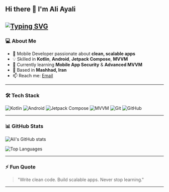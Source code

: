 ## Hi there 👋 I'm Ali Ayali

[![Typing SVG](https://readme-typing-svg.demolab.com?font=Fira+Code&size=22&pause=1000&color=36BCF7&width=435&lines=Mobile+Developer;Kotlin+%7C+Android+%7C+MVVM;Always+learning+new+things)](https://git.io/typing-svg)
---

### 💻 About Me
- 🚀 Mobile Developer passionate about **clean, scalable apps**  
- 💡 Skilled in **Kotlin**, **Android**, **Jetpack Compose**, **MVVM**  
- 🌱 Currently learning **Mobile App Security** & **Advanced MVVM**  
- 📍 Based in **Mashhad, Iran**  
- 📫 Reach me: [Email](ali.ayali.programmer@gmail.com)

---

### 🛠 Tech Stack
![Kotlin](https://img.shields.io/badge/Kotlin-0095D5?style=for-the-badge&logo=kotlin&logoColor=white)
![Android](https://img.shields.io/badge/Android-3DDC84?style=for-the-badge&logo=android&logoColor=white)
![Jetpack Compose](https://img.shields.io/badge/Jetpack_Compose-4285F4?style=for-the-badge&logo=jetpack-compose&logoColor=white)
![MVVM](https://img.shields.io/badge/MVVM-02569B?style=for-the-badge&logo=architecture&logoColor=white)
![Git](https://img.shields.io/badge/Git-F05033?style=for-the-badge&logo=git&logoColor=white)
![GitHub](https://img.shields.io/badge/GitHub-181717?style=for-the-badge&logo=github&logoColor=white)

---

### 📊 GitHub Stats

![Ali's GitHub stats](https://github-readme-stats.vercel.app/api?username=AliAyali&show_icons=true&theme=radical&hide=prs&count_private=true&show_stars=true)

![Top Languages](https://github-readme-stats.vercel.app/api/top-langs/?username=AliAyali&theme=radical)

---

### ⚡ Fun Quote
> "Write clean code. Build scalable apps. Never stop learning."

---
